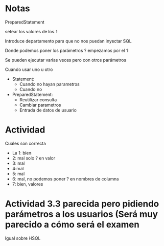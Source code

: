 
# Notas
PreparedStatement

setear los valores de los `?`

Introduce departamento
para que no nos puedan inyectar SQL

Donde podemos poner los parámetros
?
empezamos por el 1

Se pueden ejecutar varias veces pero con otros parámetros

Cuando usar uno u otro 
- Statement:
	- Cuando no hayan parametros
	- Cuando no 
- PreparedStatement:
	- Reutilizar consulta
	- Cambiar parametros
	- Entrada de datos de usuario

# Actividad

Cuales son correcta

- La 1: bien
- 2: mal solo ? en valor
- 3: mal
- 4:mal
- 5: mal
- 6: mal, no podemos poner ? en nombres de columna
- 7: bien, valores 

# Actividad 3.3 parecida pero pidiendo parámetros a los usuarios (Será muy parecido a cómo será el examen

Igual sobre HSQL